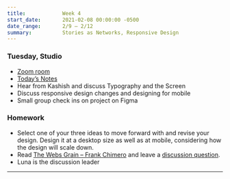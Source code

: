 ```yaml
---
title:            Week 4
start_date:       2021-02-08 00:00:00 -0500
date_range:       2/9 – 2/12
summary:          Stories as Networks, Responsive Design
---
```


### Tuesday, Studio
- [Zoom room](https://newschool.zoom.us/my/nikafisher)
- [Today&rsquo;s Notes](https://paper.dropbox.com/doc/S21-CI2-Week-4-Class-1-Stories-as-Networks-Ideation--BEzcf1_Nf3ojboIA34t1ce7xAQ-JRInZOBOsAKHlt4omU8rh)
- Hear from Kashish and discuss Typography and the Screen
- Discuss responsive design changes and designing for mobile
- Small group check ins on project on Figma



### Homework
- Select one of your three ideas to move forward with and revise your design. Design it at a desktop size as well as at mobile, considering how the design will scale down.
- Read [The Webs Grain – Frank Chimero](https://frankchimero.com/blog/2015/the-webs-grain/) and leave a [discussion question](https://frankchimero.com/blog/2015/the-webs-grain/).
- Luna is the discussion leader

---
